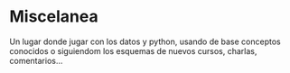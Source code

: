 # Miscelanea

Un lugar donde jugar con los datos y python, usando de base conceptos conocidos o siguiendom los esquemas de nuevos cursos, charlas, comentarios...
